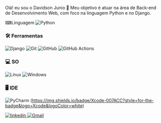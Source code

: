 Olá! eu sou o Davidson Junio 👋
Meu objetivo é atuar na área de Back-end de Desenvolvimento Web, com foco na linguagem Python e no Django.

⌨Linguagem 
![Python](https://img.shields.io/badge/Python-3776AB?style=for-the-badge&logo=python&logoColor=white)

### <strong>🛠 Ferramentas</strong>

![Django](https://img.shields.io/badge/Django-092E20?style=for-the-badge&logo=django&logoColor=white)
![Git](https://img.shields.io/badge/Git-F05032?style=for-the-badge&logo=git&logoColor=white)
![GitHub](https://img.shields.io/badge/GitHub-100000?style=for-the-badge&logo=github&logoColor=white)
![GitHub Actions](https://img.shields.io/badge/GitHub_Actions-2088FF?style=for-the-badge&logo=github-actions&logoColor=white)


### <strong>‍💻 SO</strong>
![Linux](https://img.shields.io/badge/Linux-FCC624?style=for-the-badge&logo=linux&logoColor=black)
![Windows](https://img.shields.io/badge/Windows-0078D6?style=for-the-badge&logo=windows&logoColor=white)



### <strong>🖥 IDE</strong>
![PyCharm](https://img.shields.io/badge/PyCharm-000000.svg?&style=for-the-badge&logo=PyCharm&logoColor=white)
(https://img.shields.io/badge/Xcode-007ACC?style=for-the-badge&logo=Xcode&logoColor=white)

<a target='_blank' href='djunio239@gmail.com'>![linkedin](https://img.shields.io/badge/LinkedIn-0077B5?style=for-the-badge&logo=linkedin&logoColor=white)
<a target='_blank' href='djunio239@gmail.com'>![Gmail](https://img.shields.io/badge/Gmail-D14836?style=for-the-badge&logo=gmail&logoColor=white)
